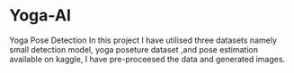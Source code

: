 # Yoga-AI
Yoga Pose Detection
In this project I have utilised three datasets namely small detection model, yoga poseture dataset ,and pose estimation available on kaggle, I have pre-proceesed the data and generated images.

